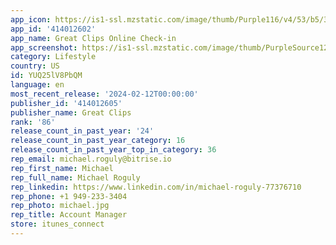 ```yaml
---
app_icon: https://is1-ssl.mzstatic.com/image/thumb/Purple116/v4/53/b5/3b/53b53b78-c842-4eb7-8f72-575a70d6b4c2/AppIcon-0-0-1x_U007emarketing-0-0-0-7-0-0-85-220.png/1024x1024bb.png
app_id: '414012602'
app_name: Great Clips Online Check-in
app_screenshot: https://is1-ssl.mzstatic.com/image/thumb/PurpleSource126/v4/04/e3/28/04e3287c-1e76-86ad-27ac-539cba67f185/4d563521-c690-4b45-8b19-29d948231bfa_GreatClips_iOS6.5_Preview1.jpg/1242x2688bb.png
category: Lifestyle
country: US
id: YUQ25lV8PbQM
language: en
most_recent_release: '2024-02-12T00:00:00'
publisher_id: '414012605'
publisher_name: Great Clips
rank: '86'
release_count_in_past_year: '24'
release_count_in_past_year_category: 16
release_count_in_past_year_top_in_category: 36
rep_email: michael.roguly@bitrise.io
rep_first_name: Michael
rep_full_name: Michael Roguly
rep_linkedin: https://www.linkedin.com/in/michael-roguly-77376710
rep_phone: +1 949-233-3404
rep_photo: michael.jpg
rep_title: Account Manager
store: itunes_connect
---
```

